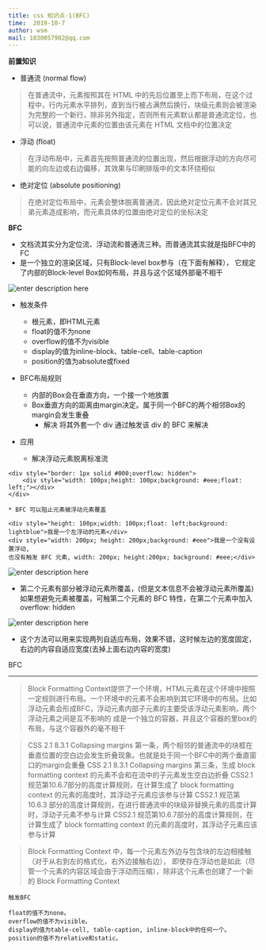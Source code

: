 ```yaml
---
title: css 知识点-1(BFC)
time:  2019-10-7
author: wsm
mail: 1030057982@qq.com
---
```


**前置知识**

* 普通流 (normal flow)
> 在普通流中，元素按照其在 HTML 中的先后位置至上而下布局，在这个过程中，行内元素水平排列，直到当行被占满然后换行，块级元素则会被渲染为完整的一个新行，除非另外指定，否则所有元素默认都是普通流定位，也可以说，普通流中元素的位置由该元素在 HTML 文档中的位置决定

* 浮动 (float)
> 在浮动布局中，元素首先按照普通流的位置出现，然后根据浮动的方向尽可能的向左边或右边偏移，其效果与印刷排版中的文本环绕相似

* 绝对定位 (absolute positioning)
> 在绝对定位布局中，元素会整体脱离普通流，因此绝对定位元素不会对其兄弟元素造成影响，而元素具体的位置由绝对定位的坐标决定



**BFC**

* 文档流其实分为定位流、浮动流和普通流三种。而普通流其实就是指BFC中的FC
* 是一个独立的渲染区域，只有Block-level box参与（在下面有解释）， 它规定了内部的Block-level Box如何布局，并且与这个区域外部毫不相干

![enter description here](https://img.wsmpage.cn/learning/2019-10-7/1570434559929.png)


* 触发条件
	* 根元素，即HTML元素
	* float的值不为none
	* overflow的值不为visible
	* display的值为inline-block、table-cell、table-caption
	* position的值为absolute或fixed

* BFC布局规则
	* 内部的Box会在垂直方向，一个接一个地放置
	* Box垂直方向的距离由margin决定。属于同一个BFC的两个相邻Box的margin会发生重叠
		* 解决 将其外套一个 div 通过触发该 div 的 BFC 来解决


* 应用
	* 解决浮动元素脱离标准流

``` 
<div style="border: 1px solid #000;overflow: hidden">
    <div style="width: 100px;height: 100px;background: #eee;float: left;"></div>
</div>
```

	* BFC 可以阻止元素被浮动元素覆盖

``` 
<div style="height: 100px;width: 100px;float: left;background: lightblue">我是一个左浮动的元素</div>
<div style="width: 200px; height: 200px;background: #eee">我是一个没有设置浮动, 
也没有触发 BFC 元素, width: 200px; height:200px; background: #eee;</div>
```
![enter description here](https://img.wsmpage.cn/learning/2019-10-7/1570436662128.png)

* 第二个元素有部分被浮动元素所覆盖，(但是文本信息不会被浮动元素所覆盖) 如果想避免元素被覆盖，可触第二个元素的 BFC 特性，在第二个元素中加入 overflow: hidden

![enter description here](https://img.wsmpage.cn/learning/2019-10-7/1570436705956.png)

* 这个方法可以用来实现两列自适应布局，效果不错，这时候左边的宽度固定，右边的内容自适应宽度(去掉上面右边内容的宽度)


BFC
****
> Block Formatting Context提供了一个环境，HTML元素在这个环境中按照一定规则进行布局。一个环境中的元素不会影响到其它环境中的布局。比如浮动元素会形成BFC，浮动元素内部子元素的主要受该浮动元素影响，两个浮动元素之间是互不影响的
> 成是一个独立的容器，并且这个容器的里box的布局，与这个容器外的毫不相干


>  CSS 2.1 8.3.1 Collapsing margins 第一条，两个相邻的普通流中的块框在垂直位置的空白边会发生折叠现象。也就是处于同一个BFC中的两个垂直窗口的margin会重叠
>  CSS 2.1 8.3.1 Collapsing margins 第三条，生成 block formatting context 的元素不会和在流中的子元素发生空白边折叠
> CSS2.1 规范第10.6.7部分的高度计算规则，在计算生成了 block formatting context 的元素的高度时，其浮动子元素应该参与计算
> CSS2.1 规范第 10.6.3 部分的高度计算规则，在进行普通流中的块级非替换元素的高度计算时，浮动子元素不参与计算
> CSS2.1 规范第10.6.7部分的高度计算规则，在计算生成了 block formatting context 的元素的高度时，其浮动子元素应该参与计算

> Block Formatting Context 中，每一个元素左外边与包含块的左边相接触（对于从右到左的格式化，右外边接触右边）， 即使存在浮动也是如此（尽管一个元素的内容区域会由于浮动而压缩），除非这个元素也创建了一个新的 Block Formatting Context 

```
触发BFC

float的值不为none。
overflow的值不为visible。
display的值为table-cell, table-caption, inline-block中的任何一个。
position的值不为relative和static。
```


